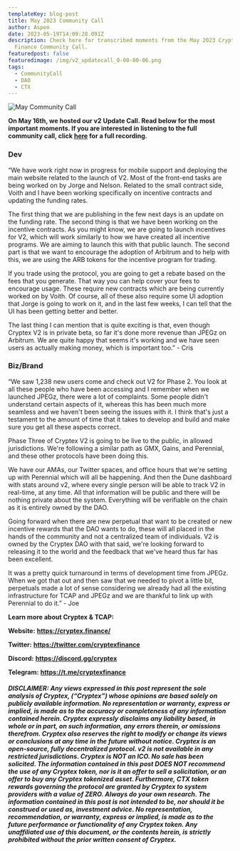 ```yaml
---
templateKey: blog-post
title: May 2023 Community Call
author: Aspen
date: 2023-05-19T14:09:28.091Z
description: Check here for transcribed moments from the May 2023 Cryptex
  Finance Community Call.
featuredpost: false
featuredimage: /img/v2_updatecall_0-00-00-06.png
tags:
  - CommunityCall
  - DAO
  - CTX
---
```

![May Community Call](/img/v2_updatecall_0-00-00-06.png)

**O﻿n May 16th, we hosted our v2 Update Call. Read below for the most important moments. If you are interested in listening to the full community call, click [here](https://youtu.be/xvBj4royRnw) for a full recording.**

### Dev

“We have work right now in progress for mobile support and deploying the main website related to the launch of V2. Most of the front-end tasks are being worked on by Jorge and Nelson. Related to the small contract side, Voith and I have been working specifically on incentive contracts and updating the funding rates.

The first thing that we are publishing in the few next days is an update on the funding rate. The second thing is that we have been working on the incentive contracts. As you might know, we are going to launch incentives for V2, which will work similarly to how we have created all incentive programs. We are aiming to launch this with that public launch. The second part is that we want to encourage the adoption of Arbitrum and to help with this, we are using the ARB tokens for the incentive program for trading.

If you trade using the protocol, you are going to get a rebate based on the fees that you generate. That way you can help cover your fees to encourage usage. These require new contracts which are being currently worked on by Voith. Of course, all of these also require some UI adoption that Jorge is going to work on it, and in the last few weeks, I can tell that the UI has been getting better and better.

The last thing I can mention that is quite exciting is that, even though Cryptex V2 is in private beta, so far it's done more revenue than JPEGz on Arbitrum. We are quite happy that seems it's working and we have seen users as actually making money, which is important too.” - Cris

### Biz/Brand

“We saw 1,238 new users come and check out V2 for Phase 2. You look at all these people who have been accessing and I remember when we launched JPEGz, there were a lot of complaints. Some people didn't understand certain aspects of it, whereas this has been much more seamless and we haven't been seeing the issues with it. I think that's just a testament to the amount of time that it takes to develop and build and make sure you get all these aspects correct.

Phase Three of Cryptex V2 is going to be live to the public, in allowed jurisdictions. We're following a similar path as GMX, Gains, and Perennial, and these other protocols have been doing this.

We have our AMAs, our Twitter spaces, and office hours that we're setting up with Perennial which will all be happening. And then the Dune dashboard with stats around v2, where every single person will be able to track V2 in real-time, at any time. All that information will be public and there will be nothing private about the system. Everything will be verifiable on the chain as it is entirely owned by the DAO.

Going forward when there are new perpetual that want to be created or new incentive rewards that the DAO wants to do, these will all placed in the hands of the community and not a centralized team of individuals. V2 is owned by the Cryptex DAO with that said, we're looking forward to releasing it to the world and the feedback that we've heard thus far has been excellent.

It was a pretty quick turnaround in terms of development time from JPEGz. When we got that out and then saw that we needed to pivot a little bit, perpetuals made a lot of sense considering we already had all the existing infrastructure for TCAP and JPEGz and we are thankful to link up with Perennial to do it.” - Joe

**Learn more about Cryptex & TCAP:**

**Website:** [](https://cryptex.finance/)**<https://cryptex.finance/>**

**Twitter:** [](https://twitter.com/cryptexfinance)**<https://twitter.com/cryptexfinance>**

**Discord:** [](https://discord.gg/cryptex)**<https://discord.gg/cryptex>** 

**Telegram:** [](https://t.me/cryptexfinance)**<https://t.me/cryptexfinance>**

###### **DISCLAIMER: Any views expressed in this post represent the sole analysis of Cryptex, (“Cryptex”) whose opinions are based solely on publicly available information. No representation or warranty, express or implied, is made as to the accuracy or completeness of any information contained herein. Cryptex expressly disclaims any liability based, in whole or in part, on such information, any errors therein, or omissions therefrom. Cryptex also reserves the right to modify or change its views or conclusions at any time in the future without notice. Cryptex is an open-source, fully decentralized protocol. v2 is not available in any restricted jurisdictions. Cryptex is NOT an ICO. No sale has been solicited. The information contained in this post DOES NOT recommend the use of any Cryptex token, nor is it an offer to sell a solicitation, or an offer to buy any Cryptex tokenized asset. Furthermore, CTX token rewards governing the protocol are granted by Cryptex to system providers with a value of ZERO. Always do your own research. The information contained in this post is not intended to be, nor should it be construed or used as, investment advice. No representation, recommendation, or warranty, express or implied, is made as to the future performance or functionality of any Cryptex token. Any unaffiliated use of this document, or the contents herein, is strictly prohibited without the prior written consent of Cryptex.**
